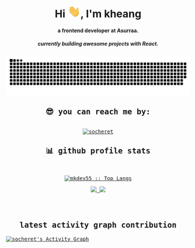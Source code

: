 <div align="center">
<h1 align="center">Hi <img width="35" src="https://github.com/mkdev55/mkdev55/blob/main/img/waving.gif">, I'm kheang</h1>
<h4 align="center">a frontend developer at Asurraa.</h4>
<h5 align="center">currently building awesome projects with React.</h5>

</div>

<div align="center">
  <a href="https://github.com/mkdev55">
  <img  src="https://github.com/mkdev55/mkdev55/blob/main/img/grid-snake.svg"
       alt="snake" /></a>
</div>

  <samp>
    <h2 align="center">😎 you can reach me by:</h2>
    <p align="center">
      <br/>
      <a href="https://www.linkedin.com/in/chhay-socheret/" target="blank"><img align="center"
         src="https://img.shields.io/badge/linkedin-%231DA1F2.svg?style=for-the-badge&logo=linkedin&logoColor=white"
         alt="socheret" height="30"/></a>

  </samp>
</div>
</div>

<div> 
  
  <div>
    <h2 align="center"> 📊 github profile stats </h2>
      <br/>
        <p align="center">
          <a href="https://github.com/mkdev55/">
          <img src="https://github-readme-stats.vercel.app/api/top-langs/?username=mkdev55&langs_count=6&theme=gruvbox&layout=compact&hide_border=true" alt="mkdev55 :: Top Langs" /></a>
        </p>
        <p align="center">
          <a href="https://github.com/mkdev55/">
          <img width="49.5%" src="https://github-readme-stats.vercel.app/api?username=mkdev55&show_icons=true&theme=gruvbox&hide_border=true&count_private=true" />
          <img width="49.5%" src="https://github-readme-streak-stats.herokuapp.com/?user=mkdev55&theme=gruvbox&hide_border=true&count_private=true" />
          </a>
       </p>
     <br>
  </div>    
</div>

<div>
  <br/>
  <h2 align="center"> latest activity graph contribution </h2>
<a href="https://github.com/ashutosh00710/github-readme-activity-graph"><img alt="socheret's Activity Graph" src="https://github-readme-activity-graph.cyclic.app/graph/?username=mkdev55&hide_border=true&theme=react-dark" /></a>
</div>
